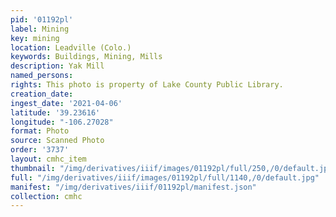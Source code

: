 ```yaml
---
pid: '01192pl'
label: Mining
key: mining
location: Leadville (Colo.)
keywords: Buildings, Mining, Mills
description: Yak Mill
named_persons: 
rights: This photo is property of Lake County Public Library.
creation_date: 
ingest_date: '2021-04-06'
latitude: '39.23616'
longitude: "-106.27028"
format: Photo
source: Scanned Photo
order: '3737'
layout: cmhc_item
thumbnail: "/img/derivatives/iiif/images/01192pl/full/250,/0/default.jpg"
full: "/img/derivatives/iiif/images/01192pl/full/1140,/0/default.jpg"
manifest: "/img/derivatives/iiif/01192pl/manifest.json"
collection: cmhc
---
```

